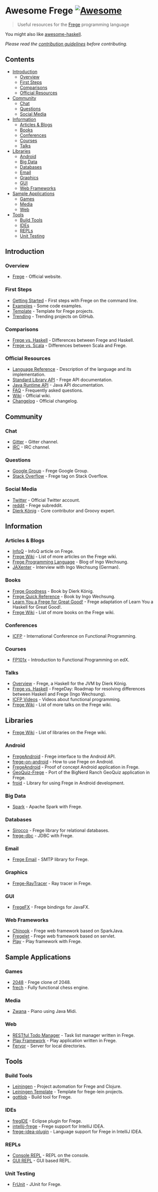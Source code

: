 Awesome Frege [![Awesome](https://awesome.re/badge.svg)](https://awesome.re)
============================================================================

> Useful resources for the [Frege](https://github.com/Frege/frege) programming language

You might also like [awesome-haskell](https://github.com/krispo/awesome-haskell).

*Please read the [contribution guidelines](contributing.md) before contributing.*

Contents
--------

-   [Introduction](#introduction)
    -   [Overview](#overview)
    -   [First Steps](#first-steps)
    -   [Comparisons](#comparisons)
    -   [Official Resources](#official-resources)
-   [Community](#community)
    -   [Chat](#chat)
    -   [Questions](#questions)
    -   [Social Media](#social-media)
-   [Information](#information)
    -   [Articles & Blogs](#articles--blogs)
    -   [Books](#books)
    -   [Conferences](#conferences)
    -   [Courses](#courses)
    -   [Talks](#talks)
-   [Libraries](#libraries)
    -   [Android](#android)
    -   [Big Data](#big-data)
    -   [Databases](#databases)
    -   [Email](#email)
    -   [Graphics](#graphics)
    -   [GUI](#gui)
    -   [Web Frameworks](#web-frameworks)
-   [Sample Applications](#sample-applications)
    -   [Games](#games)
    -   [Media](#media)
    -   [Web](#web)
-   [Tools](#tools)
    -   [Build Tools](#build-tools)
    -   [IDEs](#ides)
    -   [REPLs](#repls)
    -   [Unit Testing](#unit-testing)

Introduction
------------

### Overview

-   [Frege](https://github.com/Frege/frege) - Official website.

### First Steps

-   [Getting Started](https://github.com/Frege/frege/wiki/Getting-Started) - First steps with Frege on the command line.
-   [Examples](https://github.com/Frege/frege/tree/master/examples) - Some code examples.
-   [Template](https://github.com/tfausak/fregexample) - Template for Frege projects.
-   [Trending](https://github.com/trending?l=frege) - Trending projects on GitHub.

### Comparisons

-   [Frege vs. Haskell](https://github.com/Frege/frege/wiki/Differences-between-Frege-and-Haskell) - Differences between Frege and Haskell.
-   [Frege vs. Scala](https://stackoverflow.com/questions/17905322/what-are-the-main-differences-between-scala-and-frege-in-programming-paradigms) - Differences between Scala and Frege.

### Official Resources

-   [Language Reference](http://www.frege-lang.org/doc/Language.pdf) - Description of the language and its implementation.
-   [Standard Library API](http://www.frege-lang.org/doc/fregedoc.html) - Frege API documentation.
-   [Java Runtime API](http://www.frege-lang.org/doc/index.html) - Java API documentation.
-   [FAQ](https://github.com/Frege/frege/wiki/Frequently-Asked-Questions) - Frequently asked questions.
-   [Wiki](https://github.com/Frege/frege/wiki) - Official wiki.
-   [Changelog](https://github.com/Frege/frege/wiki/New-or-Changed-Features) - Official changelog.

Community
---------

### Chat

-   [Gitter](https://gitter.im/Frege/frege) - Gitter channel.
-   [IRC](https://webchat.freenode.net/?channels=%23frege) - IRC channel.

### Questions

-   [Google Group](https://groups.google.com/forum/#!forum/frege-programming-language) - Frege Google Group.
-   [Stack Overflow](https://stackoverflow.com/questions/tagged/frege) - Frege tag on Stack Overflow.

### Social Media

-   [Twitter](https://twitter.com/fregelang) - Official Twitter account.
-   [reddit](https://www.reddit.com/r/frege/) - Frege subreddit.
-   [Dierk König](https://twitter.com/mittie) - Core contributor and Groovy expert.

Information
-----------

### Articles & Blogs

-   [InfoQ](https://www.infoq.com/news/2015/08/frege-haskell-for-jvm) - InfoQ article on Frege.
-   [Frege Wiki](https://github.com/Frege/frege/wiki/Articles) - List of more articles on the Frege wiki.
-   [Frege Programming Language](http://fregepl.blogspot.com) - Blog of Ingo Wechsung.
-   [JAXenter](https://jaxenter.de/frege-haskell-jvm-54617) - Interview with Ingo Wechsung (German).

### Books

-   [Frege Goodness](https://www.gitbook.com/book/dierk/fregegoodness/details) - Book by Dierk König.
-   [Frege Quick Reference](https://www.gitbook.com/book/ingo60/frege-quick-reference/details) - Book by Ingo Wechsung.
-   [Learn You a Frege for Great Good!](https://github.com/y-taka-23/learn-you-a-frege) - Frege adaptation of Learn You a Haskell for Great Good!.
-   [Frege Wiki](https://github.com/Frege/frege/wiki/Books) - List of more books on the Frege wiki.

### Conferences

-   [ICFP](http://www.icfpconference.org/) - International Conference on Functional Programming.

### Courses

-   [FP101x](https://www.edx.org/course/introduction-functional-programming-delftx-fp101x-0) - Introduction to Functional Programming on edX.

### Talks

-   [Overview](https://www.youtube.com/watch?v=1P1-HXNfFPc) - Frege, a Haskell for the JVM by Dierk König.
-   [Frege vs. Haskell](https://www.youtube.com/watch?v=o2qwNlVeyA4) - FregeDay: Roadmap for resolving differences between Haskell and Frege (Ingo Wechsung).
-   [ICFP Videos](https://www.youtube.com/channel/UCwRL68qZFfub1Ep1EScfmBw) - Videos about functional programming.
-   [Frege Wiki](https://github.com/Frege/frege/wiki/Talks) - List of more talks on the Frege wiki.

Libraries
---------

-   [Frege Wiki](https://github.com/Frege/frege/wiki/Libraries) - List of libraries on the Frege wiki.

### Android

-   [FregeAndroid](https://github.com/trilogysci/FregeAndroid) - Frege interface to the Android API.
-   [frege-on-android](https://github.com/ppelleti/frege-on-android) - How to use Frege on Android.
-   [FregeAndroid](https://github.com/mchav/FregeAndroid) - Proof of concept Android application in Frege.
-   [GeoQuiz-Frege](https://github.com/mchav/GeoQuiz-Frege) - Port of the BigNerd Ranch GeoQuiz application in Frege.
-   [froid](https://github.com/mchav/froid) - Library for using Frege in Android development.

### Big Data

-   [Spark](https://github.com/sw1sh/frege-spark) - Apache Spark with Frege.

### Databases

-   [Sirocco](https://github.com/fregelab/sirocco) - Frege library for relational databases.
-   [frege-dbc](https://github.com/DellCliff/frege-dbc) - JDBC with Frege.

### Email

-   [Frege Email](https://github.com/y-taka-23/frege-email) - SMTP library for Frege.

### Graphics

-   [Frege-RayTracer](https://github.com/mchav/Frege-RayTracer) - Ray tracer in Frege.

### GUI

-   [FregeFX](https://github.com/Frege/FregeFX) - Frege bindings for JavaFX.

### Web Frameworks

-   [Chinook](https://github.com/fregelab/chinook) - Frege web framework based on SparkJava.
-   [Fregelet](https://github.com/mmhelloworld/fregelet) - Frege web framework based on servlet.
-   [Play](https://github.com/mmhelloworld/hello-play-frege) - Play framework with Frege.

Sample Applications
-------------------

### Games

-   [2048](https://github.com/tfausak/fr2048) - Frege clone of 2048.
-   [frech](https://github.com/Ingo60/frech) - Fully functional chess engine.

### Media

-   [Zwana](https://github.com/mchav/Zwana) - Piano using Java Midi.

### Web

-   [RESTful Todo Manager](https://github.com/y-taka-23/restful-todo) - Task list manager written in Frege.
-   [Play Framework](https://github.com/mmhelloworld/hello-play-frege) - Play application written in Frege.
-   [Fervor](https://github.com/mchav/fervor) - Server for local directories.

Tools
-----

### Build Tools

-   [Leiningen](http://leiningen.org/) - Project automation for Frege and Clojure.
-   [Leiningen Template](https://github.com/Frege/frege-lein-template) - Template for frege-lein projects.
-   [gottlob](https://github.com/mchav/gottlob) - Build tool for Frege.

### IDEs

-   [fregIDE](https://github.com/Frege/eclipse-plugin/wiki/fregIDE-Tutorial) - Eclipse plugin for Frege.
-   [intellij-frege](https://github.com/carymrobbins/intellij-frege) - Frege support for IntelliJ IDEA.
-   [frege-idea-plugin](https://github.com/Dierk/frege-idea-plugin) - Language support for Frege in IntelliJ IDEA.

### REPLs

-   [Console REPL](https://github.com/Frege/frege-repl) - REPL on the console.
-   [GUI REPL](https://github.com/Dierk/frepl-gui) - GUI based REPL.

### Unit Testing

-   [FrUnit](https://github.com/melrief/FrUnit) - JUnit for Frege.
